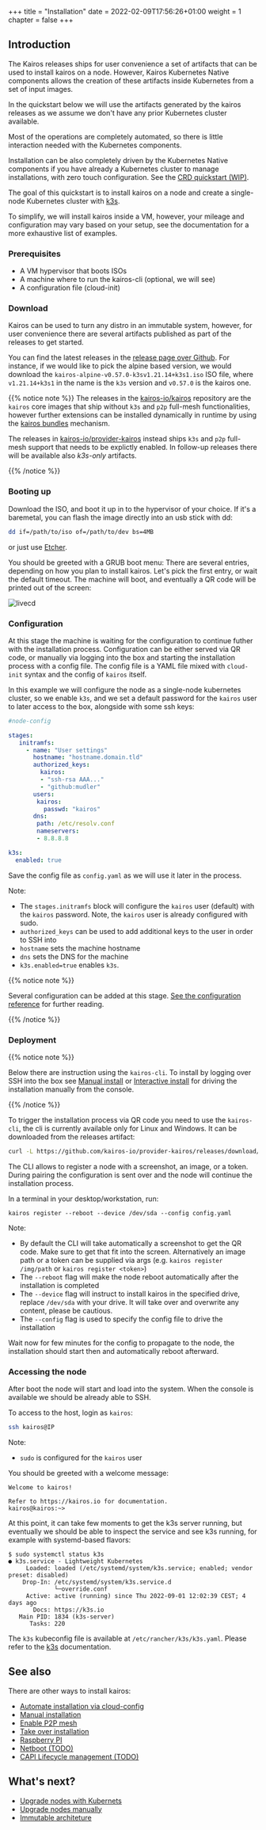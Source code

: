 +++
title = "Installation"
date = 2022-02-09T17:56:26+01:00
weight = 1
chapter = false
+++

## Introduction

The Kairos releases ships for user convenience a set of artifacts that can be used to install kairos on a node. 
However, Kairos Kubernetes Native components allows the creation of these artifacts inside Kubernetes from a set of input images. 

In the quickstart below we will use the artifacts generated by the kairos releases as we assume we don't have any prior Kubernetes cluster available.

Most of the operations are completely automated, so there is little interaction needed with the Kubernetes components.

Installation can be also completely driven by the Kubernetes Native components if you have already a Kubernetes cluster to manage installations, with zero touch configuration. See the [CRD quickstart (WIP)]().

The goal of this quickstart is to install kairos on a node and create a single-node Kubernetes cluster with [k3s](https://k3s.io).

To simplify, we will install kairos inside a VM, however, your mileage and configuration may vary based on your setup, see the documentation for a more exhaustive list of examples.


### Prerequisites

- A VM hypervisor that boots ISOs
- A machine where to run the kairos-cli (optional, we will see)
- A configuration file (cloud-init)

### Download

Kairos can be used to turn any distro in an immutable system, however, for user convenience there are several artifacts published as part of the releases to get started.

You can find the latest releases in the [release page over Github](https://github.com/kairos-io/provider-kairos/releases). For instance, if we would like to pick the alpine based version, we would download the `kairos-alpine-v0.57.0-k3sv1.21.14+k3s1.iso` ISO file, where `v1.21.14+k3s1` in the name is the `k3s` version and `v0.57.0` is the kairos one.

{{% notice note %}}
The releases in the [kairos-io/kairos](https://github.com/kairos-io/kairos/releases) repository are the `kairos` core images that ship without `k3s` and `p2p` full-mesh functionalities, however further extensions can be installed dynamically in runtime by using the [kairos bundles]() mechanism.

The releases in [kairos-io/provider-kairos](https://github.com/kairos-io/provider-kairos/releases) instead ships `k3s` and `p2p` full-mesh support that needs to be explictly enabled. In follow-up releases there will be available also _k3s-only_ artifacts.

{{% /notice %}}

### Booting up

Download the ISO, and boot it up in to the hypervisor of your choice. If it's a baremetal, you can flash the image directly into an usb stick with dd:

```bash
dd if=/path/to/iso of=/path/to/dev bs=4MB
```

or just use [Etcher](https://www.balena.io/etcher/).

You should be greeted with a GRUB boot menu:
There are several entries, depending on how you plan to install kairos. Let's pick the first entry, or wait the default timeout.
The machine will boot, and eventually a QR code will be printed out of the screen:

![livecd](https://user-images.githubusercontent.com/2420543/189219806-29b4deed-b4a1-4704-b558-7a60ae31caf2.gif)

### Configuration

At this stage the machine is waiting for the configuration to continue futher with the installation process. Configuration can be either served via QR code, or manually via logging into the box and starting the installation process with a config file. The config file is a YAML file mixed with `cloud-init` syntax and the config of `kairos` itself.

In this example we will configure the node as a single-node kubernetes cluster, so we enable `k3s`, and we set a default password for the `kairos` user to later access to the box, alongside with some ssh keys:

```yaml
#node-config

stages:
   initramfs:
     - name: "User settings"
       hostname: "hostname.domain.tld"
       authorized_keys:
         kairos:
         - "ssh-rsa AAA..."
         - "github:mudler"
       users:
        kairos:
          passwd: "kairos"
       dns:
        path: /etc/resolv.conf
        nameservers:
        - 8.8.8.8

k3s:
  enabled: true
```

Save the config file as `config.yaml` as we will use it later in the process.

Note:
- The `stages.initramfs` block will configure the `kairos` user (default) with the `kairos` password. Note, the `kairos` user is already configured with sudo.
- `authorized_keys` can be used to add additional keys to the user in order to SSH into
- `hostname` sets the machine hostname
- `dns` sets the DNS for the machine
- `k3s.enabled=true` enables `k3s`. 

{{% notice note %}}

Several configuration can be added at this stage. [See the configuration reference](/reference/configuration) for further reading.

{{% /notice %}}

### Deployment

{{% notice note %}}

Below there are instruction using the `kairos-cli`.  To install by logging over SSH into the box see [Manual install](/installation/manual) or [Interactive install](/installation/interactive) for driving the installation manually from the console.

{{% /notice %}}

To trigger the installation process via QR code you need to use the `kairos-cli`, the cli is currently available only for Linux and Windows. It can be downloaded from the releases artifact:

```bash
curl -L https://github.com/kairos-io/provider-kairos/releases/download/v0.57.0/kairos-cli-v0.57.0-Linux-x86_64.tar.gz -o - | tar -xvzf - -C .
```

The CLI allows to register a node with a screenshot, an image, or a token. During pairing the configuration is sent over and the node will continue the installation process.

In a terminal in your desktop/workstation, run:

```
kairos register --reboot --device /dev/sda --config config.yaml
```

Note:
- By default the CLI will take automatically a screenshot to get the QR code. Make sure to get that fit into the screen. Alternatively an image path or a token can be supplied via args (e.g. `kairos register /img/path` or `kairos register <token>`)
- The `--reboot` flag will make the node reboot automatically after the installation is completed
- The `--device` flag will instruct to install kairos in the specified drive, replace `/dev/sda` with your drive. It will take over and overwrite any content, please be cautious.
- The `--config` flag is used to specify the config file to drive the installation

Wait now for few minutes for the config to propagate to the node, the installation should start then and automatically reboot afterward.

### Accessing the node

After boot the node will start and load into the system. When the console is available we should be already able to SSH.

To access to the host, login as `kairos`:

```bash
ssh kairos@IP
```

Note:
- `sudo` is configured for the `kairos` user

You should be greeted with a welcome message:

```
Welcome to kairos!

Refer to https://kairos.io for documentation.
kairos@kairos:~> 
```

At this point, it can take few moments to get the k3s server running, but eventually we should be able to inspect the service and see k3s running, for example with systemd-based flavors:

```
$ sudo systemctl status k3s
● k3s.service - Lightweight Kubernetes
     Loaded: loaded (/etc/systemd/system/k3s.service; enabled; vendor preset: disabled)
    Drop-In: /etc/systemd/system/k3s.service.d
             └─override.conf
     Active: active (running) since Thu 2022-09-01 12:02:39 CEST; 4 days ago
       Docs: https://k3s.io
   Main PID: 1834 (k3s-server)
      Tasks: 220
```

The `k3s` kubeconfig file is available at `/etc/rancher/k3s/k3s.yaml`. Please refer to the [k3s](https://rancher.com/docs/k3s/latest/en/) documentation.

## See also

There are other ways to install kairos:

- [Automate installation via cloud-config](/installation/automated)
- [Manual installation](/installation/manual)
- [Enable P2P mesh](/installation/p2p)
- [Take over installation](/installation/takeover)
- [Raspberry PI](/installation/raspberry)
- [Netboot (TODO)]()
- [CAPI Lifecycle management (TODO)]()

## What's next?

- [Upgrade nodes with Kubernets](/upgrade/kubernetes)
- [Upgrade nodes manually](/upgrade/manual)
- [Immutable architeture](/architecture/immutable)

